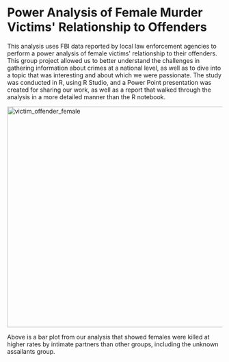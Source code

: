 # Power Analysis of Female Murder Victims' Relationship to Offenders

This analysis uses FBI data reported by local law enforcement agencies to perform a power analysis of female victims' relationship to their offenders.  This group project allowed us to better understand the challenges in gathering information about crimes at a national level, as well as to dive into a topic that was interesting and about which we were passionate.  The study was conducted in R, using R Studio, and a Power Point presentation was created for sharing our work, as well as a report that walked through the analysis in a more detailed manner than the R notebook.

<img width="516" alt="victim_offender_female" src="https://github.com/lonnagee/Power_Analysis_Female_Murder_Victim_Relationship_to_Offender/assets/136399598/60712c64-ee56-4845-bbb4-87c3a9dd87be">


Above is a bar plot from our analysis that showed females were killed at higher rates by intimate partners than other groups, including the unknown assailants group.
